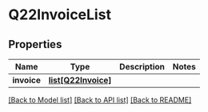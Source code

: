 # Q22InvoiceList

## Properties
Name | Type | Description | Notes
------------ | ------------- | ------------- | -------------
**invoice** | [**list[Q22Invoice]**](Q22Invoice.md) |  | 

[[Back to Model list]](../README.md#documentation-for-models) [[Back to API list]](../README.md#documentation-for-api-endpoints) [[Back to README]](../README.md)

